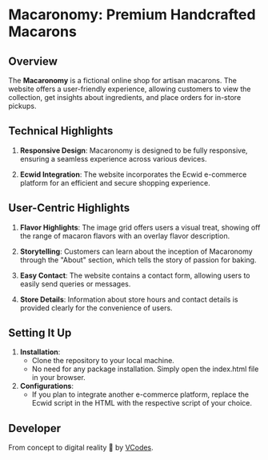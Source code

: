 # Macaronomy: Premium Handcrafted Macarons
## Overview
The **Macaronomy** is a fictional online shop for artisan macarons. The website offers a user-friendly experience, allowing customers to view the collection, get insights about ingredients, and place orders for in-store pickups.

## Technical Highlights
1. **Responsive Design**: Macaronomy is designed to be fully responsive, ensuring a seamless experience across various devices.

2. **Ecwid Integration**: The website incorporates the Ecwid e-commerce platform for an efficient and secure shopping experience.

## User-Centric Highlights
1. **Flavor Highlights**: The image grid offers users a visual treat, showing off the range of macaron flavors with an overlay flavor description.

2. **Storytelling**: Customers can learn about the inception of Macaronomy through the "About" section, which tells the story of passion for baking.

3. **Easy Contact**: The website contains a contact form, allowing users to easily send queries or messages.

4. **Store Details**: Information about store hours and contact details is provided clearly for the convenience of users.

## Setting It Up
1. **Installation**:
    - Clone the repository to your local machine.
    - No need for any package installation. Simply open the index.html file in your browser.
2. **Configurations**:
    - If you plan to integrate another e-commerce platform, replace the Ecwid script in the HTML with the respective script of your choice.

## Developer
From concept to digital reality 🌱 by [VCodes](https://vina.codes).
